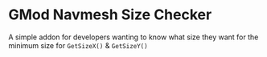 # GMod Navmesh Size Checker
 A simple addon for developers wanting to know what size they want for the minimum size for `GetSizeX()` & `GetSizeY()`
